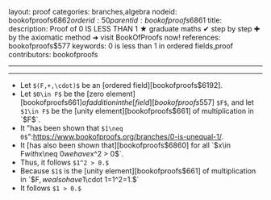 layout: proof
categories: branches,algebra
nodeid: bookofproofs$6862
orderid: 50
parentid: bookofproofs$6861
title: 
description: Proof of 0 IS LESS THAN 1 ★ graduate maths ✔ step by step ✚ by the axiomatic method ➜ visit BookOfProofs now!
references: bookofproofs$577
keywords: 0 is less than 1 in ordered fields,proof
contributors: bookofproofs


---


---

* Let `$(F,+,\cdot)$` be an [ordered field][bookofproofs$6192].
* Let `$0\in F$` be the [zero element][bookofproofs$661] of addition in the [field][bookofproofs$557] `$F$`, and let `$1\in F$` be the [unity element][bookofproofs$661] of multiplication in `$F$`.
* It "has been shown that `$1\neq 0$`":https://www.bookofproofs.org/branches/0-is-unequal-1/.
* It [has also been shown that][bookofproofs$6860] for all `$x\in F$` with `$x\neq 0$` we have `$x^2 > 0$`.
* Thus, it follows `$1^2 > 0.$`
* Because `$1$` is the [unity element][bookofproofs$661] of multiplication in `$F$`, we also have `$1\cdot 1=1^2=1.$`
* It follows `$1 > 0.$`
